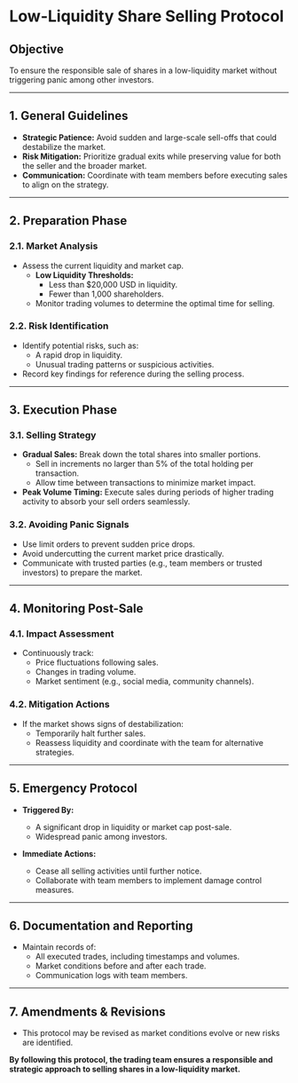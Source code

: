# **Low-Liquidity Share Selling Protocol**

## **Objective**
To ensure the responsible sale of shares in a low-liquidity market without triggering panic among other investors.

---

## **1. General Guidelines**

- **Strategic Patience:** Avoid sudden and large-scale sell-offs that could destabilize the market.
- **Risk Mitigation:** Prioritize gradual exits while preserving value for both the seller and the broader market.
- **Communication:** Coordinate with team members before executing sales to align on the strategy.

---

## **2. Preparation Phase**

### **2.1. Market Analysis**
- Assess the current liquidity and market cap.
  - **Low Liquidity Thresholds:** 
    - Less than $20,000 USD in liquidity.
    - Fewer than 1,000 shareholders.
  - Monitor trading volumes to determine the optimal time for selling.

### **2.2. Risk Identification**
- Identify potential risks, such as:
  - A rapid drop in liquidity.
  - Unusual trading patterns or suspicious activities.
- Record key findings for reference during the selling process.

---

## **3. Execution Phase**

### **3.1. Selling Strategy**
- **Gradual Sales:** Break down the total shares into smaller portions.
  - Sell in increments no larger than 5% of the total holding per transaction.
  - Allow time between transactions to minimize market impact.
- **Peak Volume Timing:** Execute sales during periods of higher trading activity to absorb your sell orders seamlessly.

### **3.2. Avoiding Panic Signals**
- Use limit orders to prevent sudden price drops.
- Avoid undercutting the current market price drastically.
- Communicate with trusted parties (e.g., team members or trusted investors) to prepare the market.

---

## **4. Monitoring Post-Sale**

### **4.1. Impact Assessment**
- Continuously track:
  - Price fluctuations following sales.
  - Changes in trading volume.
  - Market sentiment (e.g., social media, community channels).

### **4.2. Mitigation Actions**
- If the market shows signs of destabilization:
  - Temporarily halt further sales.
  - Reassess liquidity and coordinate with the team for alternative strategies.

---

## **5. Emergency Protocol**

- **Triggered By:**
  - A significant drop in liquidity or market cap post-sale.
  - Widespread panic among investors.

- **Immediate Actions:**
  - Cease all selling activities until further notice.
  - Collaborate with team members to implement damage control measures.

---

## **6. Documentation and Reporting**

- Maintain records of:
  - All executed trades, including timestamps and volumes.
  - Market conditions before and after each trade.
  - Communication logs with team members.

---

## **7. Amendments & Revisions**

- This protocol may be revised as market conditions evolve or new risks are identified.

**By following this protocol, the trading team ensures a responsible and strategic approach to selling shares in a low-liquidity market.**
